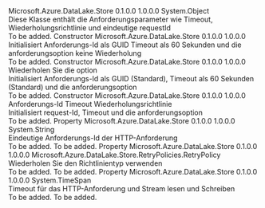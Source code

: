 <Type Name="RequestOptions" FullName="Microsoft.Azure.DataLake.Store.RequestOptions">
  <TypeSignature Language="C#" Value="public class RequestOptions" />
  <TypeSignature Language="ILAsm" Value=".class public auto ansi beforefieldinit RequestOptions extends System.Object" />
  <TypeSignature Language="DocId" Value="T:Microsoft.Azure.DataLake.Store.RequestOptions" />
  <TypeSignature Language="VB.NET" Value="Public Class RequestOptions" />
  <TypeSignature Language="F#" Value="type RequestOptions = class" />
  <AssemblyInfo>
    <AssemblyName>Microsoft.Azure.DataLake.Store</AssemblyName>
    <AssemblyVersion>0.1.0.0</AssemblyVersion>
    <AssemblyVersion>1.0.0.0</AssemblyVersion>
  </AssemblyInfo>
  <Base>
    <BaseTypeName>System.Object</BaseTypeName>
  </Base>
  <Interfaces />
  <Docs>
    <summary>
            Diese Klasse enthält die Anforderungsparameter wie Timeout, Wiederholungsrichtlinie und eindeutige requestId
            </summary>
    <remarks>To be added.</remarks>
  </Docs>
  <Members>
    <Member MemberName=".ctor">
      <MemberSignature Language="C#" Value="public RequestOptions ();" />
      <MemberSignature Language="ILAsm" Value=".method public hidebysig specialname rtspecialname instance void .ctor() cil managed" />
      <MemberSignature Language="DocId" Value="M:Microsoft.Azure.DataLake.Store.RequestOptions.#ctor" />
      <MemberSignature Language="VB.NET" Value="Public Sub New ()" />
      <MemberType>Constructor</MemberType>
      <AssemblyInfo>
        <AssemblyName>Microsoft.Azure.DataLake.Store</AssemblyName>
        <AssemblyVersion>0.1.0.0</AssemblyVersion>
        <AssemblyVersion>1.0.0.0</AssemblyVersion>
      </AssemblyInfo>
      <Parameters />
      <Docs>
        <summary>
            Initialisiert Anforderungs-Id als GUID Timeout als 60 Sekunden und die anforderungsoption keine Wiederholung
            </summary>
        <remarks>To be added.</remarks>
      </Docs>
    </Member>
    <Member MemberName=".ctor">
      <MemberSignature Language="C#" Value="public RequestOptions (Microsoft.Azure.DataLake.Store.RetryPolicies.RetryPolicy rp);" />
      <MemberSignature Language="ILAsm" Value=".method public hidebysig specialname rtspecialname instance void .ctor(class Microsoft.Azure.DataLake.Store.RetryPolicies.RetryPolicy rp) cil managed" />
      <MemberSignature Language="DocId" Value="M:Microsoft.Azure.DataLake.Store.RequestOptions.#ctor(Microsoft.Azure.DataLake.Store.RetryPolicies.RetryPolicy)" />
      <MemberSignature Language="VB.NET" Value="Public Sub New (rp As RetryPolicy)" />
      <MemberSignature Language="F#" Value="new Microsoft.Azure.DataLake.Store.RequestOptions : Microsoft.Azure.DataLake.Store.RetryPolicies.RetryPolicy -&gt; Microsoft.Azure.DataLake.Store.RequestOptions" Usage="new Microsoft.Azure.DataLake.Store.RequestOptions rp" />
      <MemberType>Constructor</MemberType>
      <AssemblyInfo>
        <AssemblyName>Microsoft.Azure.DataLake.Store</AssemblyName>
        <AssemblyVersion>0.1.0.0</AssemblyVersion>
        <AssemblyVersion>1.0.0.0</AssemblyVersion>
      </AssemblyInfo>
      <Parameters>
        <Parameter Name="rp" Type="Microsoft.Azure.DataLake.Store.RetryPolicies.RetryPolicy" />
      </Parameters>
      <Docs>
        <param name="rp">Wiederholen Sie die option</param>
        <summary>
            Initialisiert Anforderungs-Id als GUID (Standard), Timeout als 60 Sekunden (Standard) und die anforderungsoption
            </summary>
        <remarks>To be added.</remarks>
      </Docs>
    </Member>
    <Member MemberName=".ctor">
      <MemberSignature Language="C#" Value="public RequestOptions (string requestId, TimeSpan timeOut, Microsoft.Azure.DataLake.Store.RetryPolicies.RetryPolicy rp);" />
      <MemberSignature Language="ILAsm" Value=".method public hidebysig specialname rtspecialname instance void .ctor(string requestId, valuetype System.TimeSpan timeOut, class Microsoft.Azure.DataLake.Store.RetryPolicies.RetryPolicy rp) cil managed" />
      <MemberSignature Language="DocId" Value="M:Microsoft.Azure.DataLake.Store.RequestOptions.#ctor(System.String,System.TimeSpan,Microsoft.Azure.DataLake.Store.RetryPolicies.RetryPolicy)" />
      <MemberSignature Language="VB.NET" Value="Public Sub New (requestId As String, timeOut As TimeSpan, rp As RetryPolicy)" />
      <MemberSignature Language="F#" Value="new Microsoft.Azure.DataLake.Store.RequestOptions : string * TimeSpan * Microsoft.Azure.DataLake.Store.RetryPolicies.RetryPolicy -&gt; Microsoft.Azure.DataLake.Store.RequestOptions" Usage="new Microsoft.Azure.DataLake.Store.RequestOptions (requestId, timeOut, rp)" />
      <MemberType>Constructor</MemberType>
      <AssemblyInfo>
        <AssemblyName>Microsoft.Azure.DataLake.Store</AssemblyName>
        <AssemblyVersion>0.1.0.0</AssemblyVersion>
        <AssemblyVersion>1.0.0.0</AssemblyVersion>
      </AssemblyInfo>
      <Parameters>
        <Parameter Name="requestId" Type="System.String" />
        <Parameter Name="timeOut" Type="System.TimeSpan" />
        <Parameter Name="rp" Type="Microsoft.Azure.DataLake.Store.RetryPolicies.RetryPolicy" />
      </Parameters>
      <Docs>
        <param name="requestId">Anforderungs-Id</param>
        <param name="timeOut">Timeout</param>
        <param name="rp">Wiederholungsrichtlinie</param>
        <summary>
            Initialisiert request-Id, Timeout und die anforderungsoption
            </summary>
        <remarks>To be added.</remarks>
      </Docs>
    </Member>
    <Member MemberName="RequestId">
      <MemberSignature Language="C#" Value="public string RequestId { get; set; }" />
      <MemberSignature Language="ILAsm" Value=".property instance string RequestId" />
      <MemberSignature Language="DocId" Value="P:Microsoft.Azure.DataLake.Store.RequestOptions.RequestId" />
      <MemberSignature Language="VB.NET" Value="Public Property RequestId As String" />
      <MemberSignature Language="F#" Value="member this.RequestId : string with get, set" Usage="Microsoft.Azure.DataLake.Store.RequestOptions.RequestId" />
      <MemberType>Property</MemberType>
      <AssemblyInfo>
        <AssemblyName>Microsoft.Azure.DataLake.Store</AssemblyName>
        <AssemblyVersion>0.1.0.0</AssemblyVersion>
        <AssemblyVersion>1.0.0.0</AssemblyVersion>
      </AssemblyInfo>
      <ReturnValue>
        <ReturnType>System.String</ReturnType>
      </ReturnValue>
      <Docs>
        <summary>
            Eindeutige Anforderungs-Id der HTTP-Anforderung
            </summary>
        <value>To be added.</value>
        <remarks>To be added.</remarks>
      </Docs>
    </Member>
    <Member MemberName="RetryOption">
      <MemberSignature Language="C#" Value="public Microsoft.Azure.DataLake.Store.RetryPolicies.RetryPolicy RetryOption { get; }" />
      <MemberSignature Language="ILAsm" Value=".property instance class Microsoft.Azure.DataLake.Store.RetryPolicies.RetryPolicy RetryOption" />
      <MemberSignature Language="DocId" Value="P:Microsoft.Azure.DataLake.Store.RequestOptions.RetryOption" />
      <MemberSignature Language="VB.NET" Value="Public ReadOnly Property RetryOption As RetryPolicy" />
      <MemberSignature Language="F#" Value="member this.RetryOption : Microsoft.Azure.DataLake.Store.RetryPolicies.RetryPolicy" Usage="Microsoft.Azure.DataLake.Store.RequestOptions.RetryOption" />
      <MemberType>Property</MemberType>
      <AssemblyInfo>
        <AssemblyName>Microsoft.Azure.DataLake.Store</AssemblyName>
        <AssemblyVersion>0.1.0.0</AssemblyVersion>
        <AssemblyVersion>1.0.0.0</AssemblyVersion>
      </AssemblyInfo>
      <ReturnValue>
        <ReturnType>Microsoft.Azure.DataLake.Store.RetryPolicies.RetryPolicy</ReturnType>
      </ReturnValue>
      <Docs>
        <summary>
            Wiederholen Sie den Richtlinientyp verwenden
            </summary>
        <value>To be added.</value>
        <remarks>To be added.</remarks>
      </Docs>
    </Member>
    <Member MemberName="TimeOut">
      <MemberSignature Language="C#" Value="public TimeSpan TimeOut { get; set; }" />
      <MemberSignature Language="ILAsm" Value=".property instance valuetype System.TimeSpan TimeOut" />
      <MemberSignature Language="DocId" Value="P:Microsoft.Azure.DataLake.Store.RequestOptions.TimeOut" />
      <MemberSignature Language="VB.NET" Value="Public Property TimeOut As TimeSpan" />
      <MemberSignature Language="F#" Value="member this.TimeOut : TimeSpan with get, set" Usage="Microsoft.Azure.DataLake.Store.RequestOptions.TimeOut" />
      <MemberType>Property</MemberType>
      <AssemblyInfo>
        <AssemblyName>Microsoft.Azure.DataLake.Store</AssemblyName>
        <AssemblyVersion>0.1.0.0</AssemblyVersion>
        <AssemblyVersion>1.0.0.0</AssemblyVersion>
      </AssemblyInfo>
      <ReturnValue>
        <ReturnType>System.TimeSpan</ReturnType>
      </ReturnValue>
      <Docs>
        <summary>
            Timeout für das HTTP-Anforderung und Stream lesen und Schreiben
            </summary>
        <value>To be added.</value>
        <remarks>To be added.</remarks>
      </Docs>
    </Member>
  </Members>
</Type>